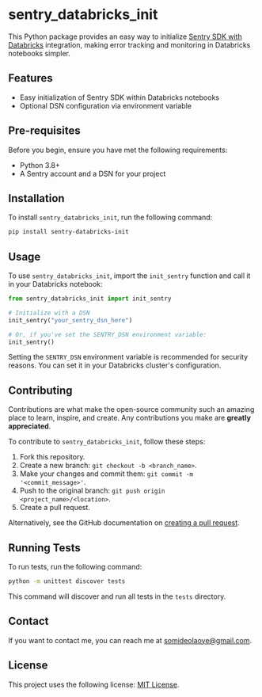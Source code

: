 # sentry_databricks_init
This Python package provides an easy way to initialize [Sentry SDK with Databricks](https://docs.sentry.io/platforms/python/integrations/spark/) integration, making error tracking and monitoring in Databricks notebooks simpler.

## Features
- Easy initialization of Sentry SDK within Databricks notebooks
- Optional DSN configuration via environment variable

## Pre-requisites
Before you begin, ensure you have met the following requirements:

- Python 3.8+
- A Sentry account and a DSN for your project

## Installation
To install `sentry_databricks_init`, run the following command:

```bash
pip install sentry-databricks-init
```

## Usage
To use `sentry_databricks_init`, import the `init_sentry` function and call it in your Databricks notebook:

```python
from sentry_databricks_init import init_sentry

# Initialize with a DSN
init_sentry("your_sentry_dsn_here")

# Or, if you've set the SENTRY_DSN environment variable:
init_sentry()
```

Setting the `SENTRY_DSN` environment variable is recommended for security reasons. You can set it in your Databricks cluster's configuration.

## Contributing
Contributions are what make the open-source community such an amazing place to learn, inspire, and create. Any contributions you make are **greatly appreciated**.

To contribute to `sentry_databricks_init`, follow these steps:

1. Fork this repository.
2. Create a new branch: `git checkout -b <branch_name>`.
3. Make your changes and commit them: `git commit -m '<commit_message>'`.
4. Push to the original branch: `git push origin <project_name>/<location>`.
5. Create a pull request.

Alternatively, see the GitHub documentation on [creating a pull request](https://docs.github.com/en/github/collaborating-with-issues-and-pull-requests/creating-a-pull-request).

## Running Tests
To run tests, run the following command:

```bash
python -m unittest discover tests
```

This command will discover and run all tests in the `tests` directory.

## Contact
If you want to contact me, you can reach me at [somideolaoye@gmail.com](mailto:somideolaoye@gmail.com).

## License
This project uses the following license: [MIT License](https://github.com/Kamparia/sentry_databricks_init/blob/main/README.md).
